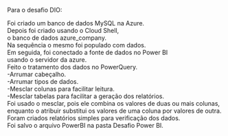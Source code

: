 Para o desafio DIO:

Foi criado um banco de dados MySQL na Azure.  
Depois foi criado usando o Cloud Shell,  
o banco de dados azure_company.  
Na sequência o mesmo foi populado com dados.  
Em seguida, foi conectado a fonte de dados no Power BI  
usando o servidor da azure.  
Feito o tratamento dos dados no PowerQuery.  
-Arrumar cabeçalho.  
-Arrumar tipos de dados.  
-Mesclar colunas para facilitar leitura.  
-Mesclar tabelas para facilitar a geração dos relatórios.  
Foi usado o mesclar, pois ele combina os valores de duas ou mais colunas,  
enquanto o atribuir substitui os valores de uma coluna por valores de outra.  
Foram criados relatórios simples para verificação dos dados.  
Foi salvo o arquivo PowerBI na pasta Desafio Power BI.
